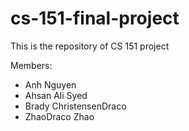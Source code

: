 # cs-151-final-project

This is the repository of CS 151 project

Members:
- Anh Nguyen
- Ahsan Ali Syed
- Brady ChristensenDraco
- ZhaoDraco Zhao

